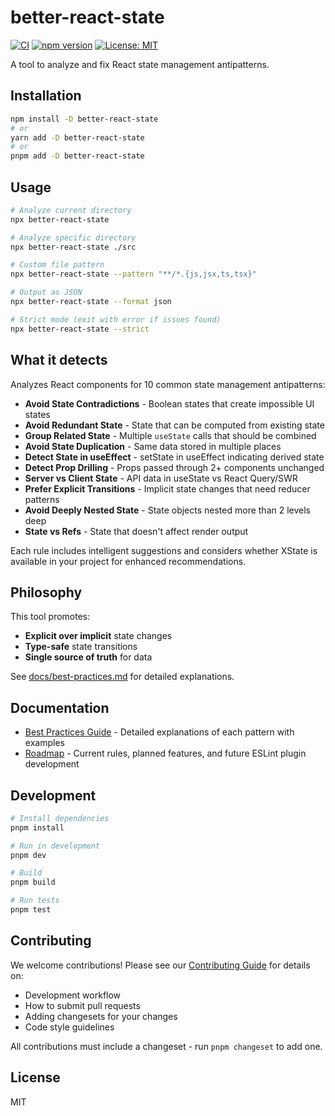 # better-react-state

[![CI](https://github.com/kevinmaes/better-react-state/actions/workflows/ci.yml/badge.svg)](https://github.com/kevinmaes/better-react-state/actions/workflows/ci.yml)
[![npm version](https://img.shields.io/npm/v/better-react-state.svg)](https://www.npmjs.com/package/better-react-state)
[![License: MIT](https://img.shields.io/badge/License-MIT-yellow.svg)](https://opensource.org/licenses/MIT)

A tool to analyze and fix React state management antipatterns.

## Installation

```bash
npm install -D better-react-state
# or
yarn add -D better-react-state
# or
pnpm add -D better-react-state
```

## Usage

```bash
# Analyze current directory
npx better-react-state

# Analyze specific directory
npx better-react-state ./src

# Custom file pattern
npx better-react-state --pattern "**/*.{js,jsx,ts,tsx}"

# Output as JSON
npx better-react-state --format json

# Strict mode (exit with error if issues found)
npx better-react-state --strict
```

## What it detects

Analyzes React components for 10 common state management antipatterns:

- **Avoid State Contradictions** - Boolean states that create impossible UI states
- **Avoid Redundant State** - State that can be computed from existing state
- **Group Related State** - Multiple `useState` calls that should be combined
- **Avoid State Duplication** - Same data stored in multiple places
- **Detect State in useEffect** - setState in useEffect indicating derived state
- **Detect Prop Drilling** - Props passed through 2+ components unchanged
- **Server vs Client State** - API data in useState vs React Query/SWR
- **Prefer Explicit Transitions** - Implicit state changes that need reducer patterns
- **Avoid Deeply Nested State** - State objects nested more than 2 levels deep
- **State vs Refs** - State that doesn't affect render output

Each rule includes intelligent suggestions and considers whether XState is available in your project for enhanced recommendations.

## Philosophy

This tool promotes:

- **Explicit over implicit** state changes
- **Type-safe** state transitions
- **Single source of truth** for data

See [docs/best-practices.md](docs/best-practices.md) for detailed explanations.

## Documentation

- [Best Practices Guide](docs/best-practices.md) - Detailed explanations of each pattern with examples
- [Roadmap](docs/roadmap.md) - Current rules, planned features, and future ESLint plugin development

## Development

```bash
# Install dependencies
pnpm install

# Run in development
pnpm dev

# Build
pnpm build

# Run tests
pnpm test
```

## Contributing

We welcome contributions! Please see our [Contributing Guide](CONTRIBUTING.md) for details on:

- Development workflow
- How to submit pull requests
- Adding changesets for your changes
- Code style guidelines

All contributions must include a changeset - run `pnpm changeset` to add one.

## License

MIT

